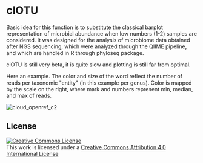 # clOTU

Basic idea for this function is to substitute the classical barplot representation of microbial abundance when low numbers (1-2) samples are considered. It was designed for the analysis of microbiome data obtained after NGS sequencing, which were analyzed through the QIIME pipeline, and which are handled in R through phyloseq package.

clOTU is still very beta, it is quite slow and plotting is still far from optimal.

Here an example. The color and size of the word reflect the number of reads per taxonomic "entity" (in this example per genus). Color is mapped by the scale on the right, where mark and numbers represent min, median, and max of reads.

![cloud_openref_c2](https://cloud.githubusercontent.com/assets/8997412/18268154/e7984e1c-7422-11e6-9202-24e9f51118a9.png)


## License
<a rel="license" href="http://creativecommons.org/licenses/by/4.0/"><img alt="Creative Commons License" style="border-width:0" src="https://i.creativecommons.org/l/by/4.0/88x31.png" /></a><br />This work is licensed under a <a rel="license" href="http://creativecommons.org/licenses/by/4.0/">Creative Commons Attribution 4.0 International License</a>
